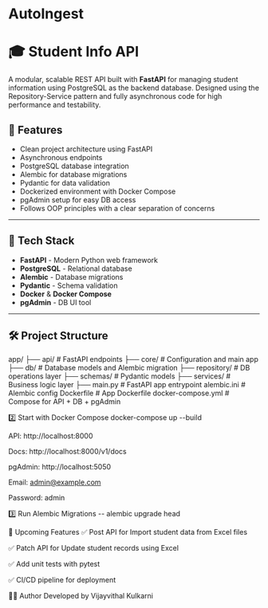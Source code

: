 # AutoIngest
# 🎓 Student Info API

A modular, scalable REST API built with **FastAPI** for managing student information using PostgreSQL as the backend database. Designed using the Repository-Service pattern and fully asynchronous code for high performance and testability.

## 🚀 Features

- Clean project architecture using FastAPI
- Asynchronous endpoints
- PostgreSQL database integration
- Alembic for database migrations
- Pydantic for data validation
- Dockerized environment with Docker Compose
- pgAdmin setup for easy DB access
- Follows OOP principles with a clear separation of concerns

---

## 🧱 Tech Stack

- **FastAPI** - Modern Python web framework
- **PostgreSQL** - Relational database
- **Alembic** - Database migrations
- **Pydantic** - Schema validation
- **Docker** & **Docker Compose**
- **pgAdmin** - DB UI tool

---

## 🛠️ Project Structure

app/
├── api/ # FastAPI endpoints
├── core/ # Configuration and main app
├── db/ # Database models and Alembic migration
├── repository/ # DB operations layer
├── schemas/ # Pydantic models
├── services/ # Business logic layer
├── main.py # FastAPI app entrypoint
alembic.ini # Alembic config
Dockerfile # App Dockerfile
docker-compose.yml # Compose for API + DB + pgAdmin

2️⃣ Start with Docker Compose
docker-compose up --build


API: http://localhost:8000

Docs: http://localhost:8000/v1/docs

pgAdmin: http://localhost:5050

Email: admin@example.com

Password: admin

3️⃣ Run Alembic Migrations
  -- alembic upgrade head

🔁 Upcoming Features
✅ Post API for Import student data from Excel files

✅ Patch API for Update student records using Excel

✅ Add unit tests with pytest

✅ CI/CD pipeline for deployment


🙋‍♂️ Author
Developed by Vijayvithal Kulkarni


